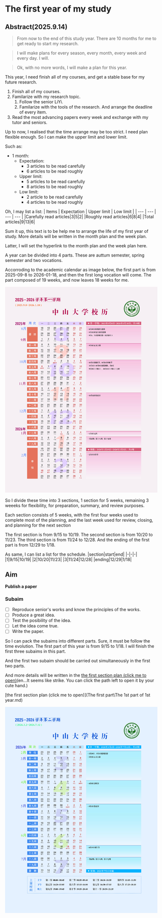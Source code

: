 # The first year of my study
## Abstract(2025.9.14)
>From now to the end of this study year. There are 10 months for me to get ready to start my research.

>I will make plans for every season, every month, every week and every day. I will.

>Ok, with no more words, I will make a plan for this year.

This year, I need finish all of my courses, and get a stable base for my future research.

1. Finish all of my courses.
2. Familarize with my research topic.
    1. Follow the senior LiYi.
    2. Familarize with the tools of the research. And arrange the deadline of every item.
3. Read the most advancing papers every week and exchange with my tutor and seniors.

Up to now, I realised that the time arrange may be too strict. I need plan flexible enough. So I can make the upper limit and lower limit.

Such as:
* 1 month: 
    * Expectation: 
        * 3 articles to be read carefully
        * 6 articles to be read roughly
    * Upper limit:
        * 5 articles to be read carefully
        * 8 articles to be read roughly
    * Low limit:
        * 2 article to be read carefully
        * 4 articles to be read roughly

Oh, I may list a list:
| Items | Expectation | Upper limit | Low limit |
| --- | --- | --- | --- |
|Carefully read articles|3|5|2|
|Roughly read articles|6|8|4|
|Total articles|9|13|6|

Sum it up, this text is to be help me to arrange the life of my first year of study. More details will be written in the month plan and the week plan.

Latter, I will set the hyperlink to the month plan and the week plan here.

A year can be divided into 4 parts. These are auttum semester, spring semester and two vocations.

Accorroding to the academic calendar as image below, the first part is from 2025-09-8 to 2026-01-18, and then the first long vocation will come. The part composed of 19 weeks, and now leaves 18 weeks for me.

 
![academic calendar](../img/校历/xl2025-2026-01.jpg)

So I divide these time into 3 sections, 1 section for 5 weeks, remaining 3 weeeks for flexibility, for preparation, summary, and review purposes.

Each section consists of 5 weeks, with the first four weeks used to complete most of the planning, and the last week used for review, closing, and planning for the next section

The first section is from 9/15 to 10/19.
The second section is from 10/20 to 11/23.
The third section is from 11/24 to 12/28.
And the ending of the first part is from 12/29 to 1/18.

As same, I can list a list for the schedule.
|section|start|end|
|-|-|-|
|1|9/15|10/19|
|2|10/20|11/23|
|3|11/24|12/28|
|ending|12/29|1/18|

## Aim
**Publish a paper**

### Subaim
- [ ] Reproduce senior's works and know the principles of the works.
- [ ] Produce a great idea.
- [ ] Test the posibility of the idea.
- [ ] Let the idea come true.
- [ ] Write the paper.

So I can pack the subaims into different parts. Sure, it must be follow the time evolution.
The first part of this year is from 9/15 to 1/18. I will finish the first three subaims in this part.

And the first two subaim should be carried out simultaneously in the first two parts.

And more details will be written in the [the first section plan (click me to open)](The%20first%20part\The%201st%20part%20of%201st%20year.md)(en...It seems like strike. You can click the path left to open it by your cute hand.)


[the first section plan (click me to open)](The first part\The 1st part of 1st year.md)

![academic calendar](../img/校历/xl2025-2026-02.jpg)

